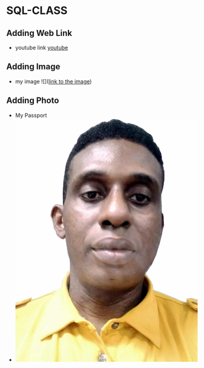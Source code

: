 # SQL-CLASS
## Adding Web Link
- youtube link
[youtube](https://www.youtube.com/)

## Adding Image
- my image
![]([link to the image](https://github.com/fortuneobinna/SQL-CLASS/blob/main/Purcahse%20of%20data%20for%20other%20number%202023-05-19%2021.33.23.png))

## Adding Photo
- My Passport
- ![Passport](https://github.com/fortuneobinna/SQL-CLASS/blob/main/Fortune.jpg)
